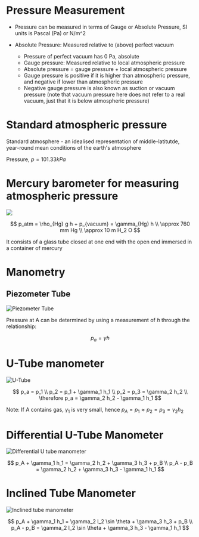 # Pressure Measurement

-   Pressure can be measured in terms of Gauge or Absolute Pressure, SI units is Pascal (Pa) or N/m^2

-   Absolute Pressure: Measured relative to (above) perfect vacuum
    -   Pressure of perfect vacuum has 0 Pa, absolute
    -   Gauge pressure: Measured relative to local atmospheric pressure
    -   Absolute pressure = gauge pressure + local atmospheric pressure
    -   Gauge pressure is positive if it is higher than atmospheric pressure, and negative if lower than atmospheric pressure
    -   Negative gauge pressure is also known as suction or vacuum pressure (note that vacuum pressure here does not refer to a real vacuum, just that it is below atmospheric pressure)

# Standard atmospheric pressure

Standard atmosphere - an idealised representation of middle-latitutde, year-round mean conditions of the earth's atmosphere

Pressure, $p = 101.33 kPa$

# Mercury barometer for measuring atmospheric pressure

![](https://cdn4.explainthatstuff.com/torricellian-barometer.png)

$$
p_atm = \rho_{Hg} g h + p_{vacuum} = \gamma_{Hg} h \\
\approx 760 mm Hg \\
\approx 10 m H_2 O
$$

It consists of a glass tube closed at one end with the open end immersed in a container of mercury

# Manometry

## Piezometer Tube

![Piezometer Tube](https://lh3.googleusercontent.com/proxy/DLWKC1Vl3s-paECePsbSBah7IThTu3Z3WjKVzR6x8m568OBPZptTiUeVyQG4FMlHi0qHyx2KiqCHSOontV5nTodGowbmpOEegFVUetZyey29MT6PL-VQnbQnOb-UvuGA_o_k2IwlpSkT-1JR_bHO-mfxkbITU0etNzK0)

Pressure at A can be determined by using a measurement of $h$ through the relationship:

$$
p_a = \gamma h
$$

# U-Tube manometer

![U-Tube](https://lh3.googleusercontent.com/proxy/jaLzrRDCp0dmgl5TUZUZUDiwdJEHmynmh5YYrWs04vWb3NwK2zaZpUMf4cQi55GPLvUfRZUxgsyX4MaB-jNC3y3MoNzIqGQ8t9K-rrabjqy9hysGyx83QJ-36FFhQrZ9ZwSscDpR4MXrLeiPTSsbcZ9gMVhUUUqiUaec)

$$
p_a = p_1 \\
p_2 = p_1 + \gamma_1 h_1 \\
p_2 = p_3 = \gamma_2 h_2 \\
\therefore p_a = \gamma_2 h_2 - \gamma_1 h_1
$$

Note: If A contains gas, $\gamma_1$ is very small, hence $p_A = p_1 \approx p_2 = p_3 = \gamma_2 h_2$

# Differential U-Tube Manometer

![Differential U tube manometer](https://lh3.googleusercontent.com/proxy/wv2qTWPwncTKIItlGN-wbzfO-_VMjfsmXTxvQLw85DBqB5vHPpQ3RaIZlpjWH5HfvP9kDjviPFO4401zMxNO0ZyW71HuUKhaDX5pfoSFx7p1PYyefWB34RFWJE8GhJrqiEB-AhlREZyexNYlOIEJej7yyszoGuNP9GcoUmQP)

$$
p_A + \gamma_1 h_1 = \gamma_2 h_2 + \gamma_3 h_3 + p_B \\
p_A - p_B = \gamma_2 h_2 + \gamma_3 h_3 - \gamma_1 h_1
$$

# Inclined Tube Manometer

![Inclined tube manometer](https://upload.wikimedia.org/wikiversity/en/thumb/7/75/Inclined_manometer_tube_renew_02.svg/1200px-Inclined_manometer_tube_renew_02.svg.png)

$$
p_A + \gamma_1 h_1 = \gamma_2 l_2 \sin \theta + \gamma_3 h_3 + p_B \\
p_A - p_B = \gamma_2 l_2 \sin \theta + \gamma_3 h_3 - \gamma_1 h_1
$$

